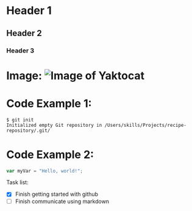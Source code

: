 # Header 1

## Header 2

### Header 3

# Image: ![Image of Yaktocat](https://octodex.github.com/images/yaktocat.png)

# Code Example 1: 

```
$ git init
Initialized empty Git repository in /Users/skills/Projects/recipe-repository/.git/
```


# Code Example 2: 

``` javascript
var myVar = "Hello, world!";
```
Task list:

- [X] Finish getting started with github
- [ ] Finish communicate using markdown
